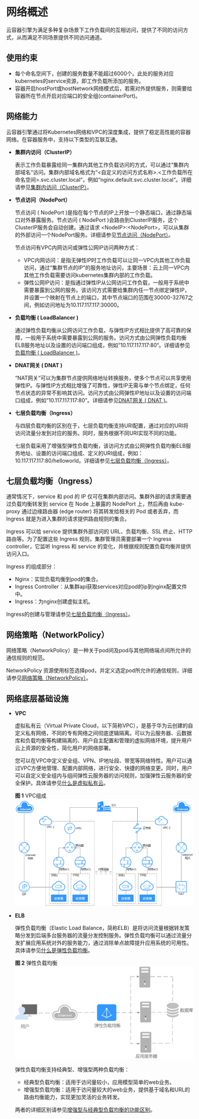 # 网络概述<a name="cce_01_0010"></a>

云容器引擎为满足多种复杂场景下工作负载间的互相访问，提供了不同的访问方式，从而满足不同场景提供不同访问通道。

## 使用约束<a name="section21791218165310"></a>

-   每个命名空间下，创建的服务数量不能超过6000个。此处的服务对应kubernetes的service资源，即工作负载所添加的服务。
-   容器开启hostPort或hostNetwork网络模式后，若需对外提供服务，则需要给容器所在节点开启对应端口的安全组\(containerPort\)。

## 网络能力<a name="section19184132203416"></a>

云容器引擎通过将Kubernetes网络和VPC的深度集成，提供了稳定高性能的容器网络。在容器服务中，支持以下类型的互联互通。

-   **集群内访问（ClusterIP）**

    表示工作负载暴露给同一集群内其他工作负载访问的方式，可以通过“集群内部域名“访问。集群内部域名格式为“<自定义的访问方式名称\>.<工作负载所在命名空间\>.svc.cluster.local“，例如“nginx.default.svc.cluster.local“。详细请参见[集群内访问（ClusterIP）](集群内访问（ClusterIP）.md)。

-   **节点访问（NodePort）**

    节点访问 \( NodePort \)是指在每个节点的IP上开放一个静态端口，通过静态端口对外暴露服务。节点访问 \( NodePort \)会路由到ClusterIP服务，这个ClusterIP服务会自动创建。通过请求 <NodeIP\>:<NodePort\>，可以从集群的外部访问一个NodePort服务。详细请参见[节点访问（NodePort）](节点访问-(-NodePort-).md)。

    节点访问有VPC内网访问或弹性公网IP访问两种方式：

    -   VPC内网访问：是指无弹性IP时工作负载可以让同一VPC内其他工作负载访问，通过“集群节点的IP”的服务地址访问，主要场景：云上同一VPC内其他工作负载需要访问kubernetes集群内部的工作负载。
    -   弹性公网IP访问：是指通过弹性IP从公网访问工作负载，一般用于系统中需要暴露到公网的服务。该访问方式需要给集群内任一节点绑定弹性IP，并设置一个映射在节点上的端口，其中节点端口的范围在30000-32767之间，例如访问地址为10.117.117.117:30000。

-   **负载均衡 \( LoadBalancer \)**

    通过弹性负载均衡从公网访问工作负载，与弹性IP方式相比提供了高可靠的保障，一般用于系统中需要暴露到公网的服务。访问方式由公网弹性负载均衡ELB服务地址以及设置的访问端口组成，例如“10.117.117.117:80“。详细请参见[负载均衡 \( LoadBalancer \)](负载均衡-(-LoadBalancer-).md)。

-   **DNAT网关 \( DNAT \)**

    “NAT网关“可以为集群节点提供网络地址转换服务，使多个节点可以共享使用弹性IP。与弹性IP方式相比增强了可靠性，弹性IP无需与单个节点绑定，任何节点状态的异常不影响其访问。访问方式由公网弹性IP地址以及设置的访问端口组成，例如“10.117.117.117:80”。详细请参见[DNAT网关 \( DNAT \)](DNAT网关-(-DNAT-).md)。

-   **七层负载均衡（Ingress）**

    与四层负载均衡的区别在于，七层负载均衡支持URI配置，通过对应的URI将访问流量分发到对应的服务。同时，服务根据不同URI实现不同的功能。

    七层负载采用了增强型弹性负载均衡，该访问方式由公网弹性负载均衡ELB服务地址、设置的访问端口组成、定义的URI组成，例如：10.117.117.117:80/helloworld。详细请参见[七层负载均衡（Ingress）](七层负载均衡（Ingress）.md)。


## 七层负载均衡（Ingress）<a name="section1248852094313"></a>

通常情况下，service 和 pod 的 IP 仅可在集群内部访问。集群外部的请求需要通过负载均衡转发到 service 在 Node 上暴露的 NodePort 上，然后再由 kube-proxy 通过边缘路由器 \(edge router\) 将其转发给相关的 Pod 或者丢弃，而 Ingress 就是为进入集群的请求提供路由规则的集合。

Ingress 可以给 service 提供集群外部访问的 URL、负载均衡、SSL 终止、HTTP 路由等。为了配置这些 Ingress 规则，集群管理员需要部署一个 Ingress controller，它监听 Ingress 和 service 的变化，并根据规则配置负载均衡并提供访问入口。

Ingress 的组成部分：

-   Nginx：实现负载均衡到pod的集合。
-   Ingress Controller：从集群api获取services对应pod的ip到nginx配置文件中。
-   Ingress：为nginx创建虚拟主机。

Ingress的创建与管理请参见[七层负载均衡（Ingress）](七层负载均衡（Ingress）.md)。

## 网络策略（NetworkPolicy）<a name="section171242614618"></a>

网络策略（NetworkPolicy）是一种关于pod间及pod与其他网络端点间所允许的通信规则的规范。

NetworkPolicy 资源使用标签选择pod，并定义选定pod所允许的通信规则，详细请参见[网络策略（NetworkPolicy）](网络策略（NetworkPolicy）.md)。

## 网络底层基础设施<a name="section87241847154713"></a>

-   **VPC**

    虚拟私有云（Virtual Private Cloud，以下简称VPC），是基于华为云创建的自定义私有网络，不同的专有网络之间彻底逻辑隔离。可以为云服务器、云数据库和负载均衡等构建隔离的、用户自主配置和管理的虚拟网络环境，提升用户云上资源的安全性，简化用户的网络部署。

    您可以在VPC中定义安全组、VPN、IP地址段、带宽等网络特性。用户可以通过VPC方便地管理、配置内部网络，进行安全、快捷的网络变更。同时，用户可以自定义安全组内与组间弹性云服务器的访问规则，加强弹性云服务器的安全保护。具体请参见[什么是虚拟私有云](https://support.huaweicloud.com/productdesc-vpc/zh-cn_topic_0013748729.html)。

    **图 1**  VPC组成<a name="fig19936143112528"></a>  
    ![](figures/VPC组成.png "VPC组成")

-   **ELB**

    弹性负载均衡（Elastic Load Balance，简称ELB）是将访问流量根据转发策略分发到后端多台服务器的流量分发控制服务。弹性负载均衡可以通过流量分发扩展应用系统对外的服务能力，通过消除单点故障提升应用系统的可用性。具体请参见[什么是弹性负载均衡](https://support.huaweicloud.com/productdesc-elb/zh-cn_topic_0015479966.html)。

    **图 2**  弹性负载均衡<a name="fig161182491876"></a>  
    ![](figures/弹性负载均衡.png "弹性负载均衡")

    弹性负载均衡支持经典型、增强型两种负载均衡：

    -   经典型负载均衡：适用于访问量较小，应用模型简单的web业务。
    -   增强型负载均衡：适用于访问量较大的web业务，提供基于域名和URL的路由均衡能力，实现更加灵活的业务转发。

    两者的详细区别请参见[增强型与经典型负载均衡的功能区别](https://support.huaweicloud.com/productdesc-elb/zh_cn_elb_01_0007.html)。


